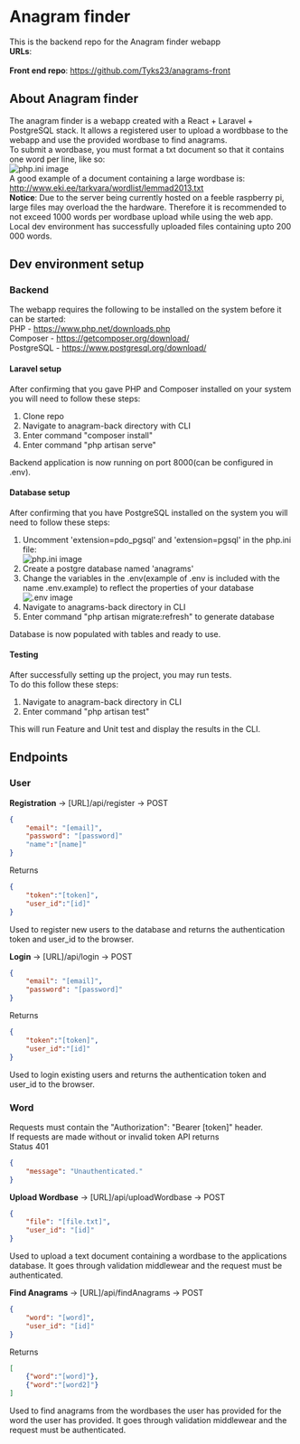 # Anagram finder

This is the backend repo for the Anagram finder webapp  
**URLs**:  
<Hosting Terminated>  
**Front end repo**: https://github.com/Tyks23/anagrams-front  

## About Anagram finder

The anagram finder is a webapp created with a React + Laravel + PostgreSQL stack. It allows a registered user to upload a wordbbase to the webapp and use the provided wordbase to find anagrams.  
To submit a wordbase, you must format a txt document so that it contains one word per line, like so:  
![php.ini image](https://i.imgur.com/nr7stjj.png)  
A good example of a document containing a large wordbase is: http://www.eki.ee/tarkvara/wordlist/lemmad2013.txt  
**Notice**: Due to the server being currently hosted on a feeble raspberry pi, large files may overload the the hardware. Therefore it is recommended to not exceed 1000 words per wordbase upload while using the web app. Local dev environment has successfully uploaded files containing upto 200 000 words. 
## Dev environment setup

### Backend 

The webapp requires the following to be installed on the system before it can be started:  
PHP - https://www.php.net/downloads.php  
Composer - https://getcomposer.org/download/  
PostgreSQL - https://www.postgresql.org/download/  


#### Laravel setup
After confirming that you gave PHP and Composer installed on your system you will need to follow these steps:  
1) Clone repo
2) Navigate to anagram-back directory with CLI
3) Enter command "composer install"
4) Enter command "php artisan serve"  
  
Backend application is now running on port 8000(can be configured in .env).


#### Database setup

After confirming that you have PostgreSQL installed on the system you will need to follow these steps:  
1) Uncomment 'extension=pdo_pgsql' and 'extension=pgsql' in the php.ini file:  
![php.ini image](https://i.imgur.com/3a2kQIb.png)
2) Create a postgre database named 'anagrams'  
3) Change the variables in the .env(example of .env is included with the name .env.example) to reflect the properties of your database  
![.env image](https://i.imgur.com/eca34Tt.png)
4) Navigate to anagrams-back directory in CLI
5) Enter command "php artisan migrate:refresh" to generate database  
  
Database is now populated with tables and ready to use.

#### Testing

After successfully setting up the project, you may run tests.  
To do this follow these steps:  
1) Navigate to anagram-back directory in CLI
2) Enter command "php artisan test"  
  
This will run Feature and Unit test and display the results in the CLI.

## Endpoints
### User
**Registration** -> [URL]/api/register -> POST
```json
{
    "email": "[email]", 
    "password": "[password]" 
    "name":"[name]"
}
```  
Returns  
```json
{
    "token":"[token]",
    "user_id":"[id]"
}
```  
Used to register new users to the database and returns the authentication token and user_id to the browser.  
  
**Login** -> [URL]/api/login -> POST
```json
{
    "email": "[email]", 
    "password": "[password]"
}
```  
Returns  
```json
{
    "token":"[token]",
    "user_id":"[id]"
}
```  
Used to login existing users and returns the authentication token and user_id to the browser.  
  
### Word
Requests must contain the "Authorization": "Bearer [token]" header.  
If requests are made without or invalid token API returns  
Status 401
```json
{
    "message": "Unauthenticated."
}
``` 
  
**Upload Wordbase** -> [URL]/api/uploadWordbase -> POST
```json
{
    "file": "[file.txt]", 
    "user_id": "[id]"
}
```  
Used to upload a text document containing a wordbase to the applications database. It goes through validation middlewear and the request must be authenticated.  

**Find Anagrams** -> [URL]/api/findAnagrams -> POST
```json
{
    "word": "[word]", 
    "user_id": "[id]"
}
```  
Returns  
```json
[
    {"word":"[word]"},
    {"word":"[word2]"}
]
```  
Used to find anagrams from the wordbases the user has provided for the word the user has provided. It goes through validation middlewear and the request must be authenticated.  


